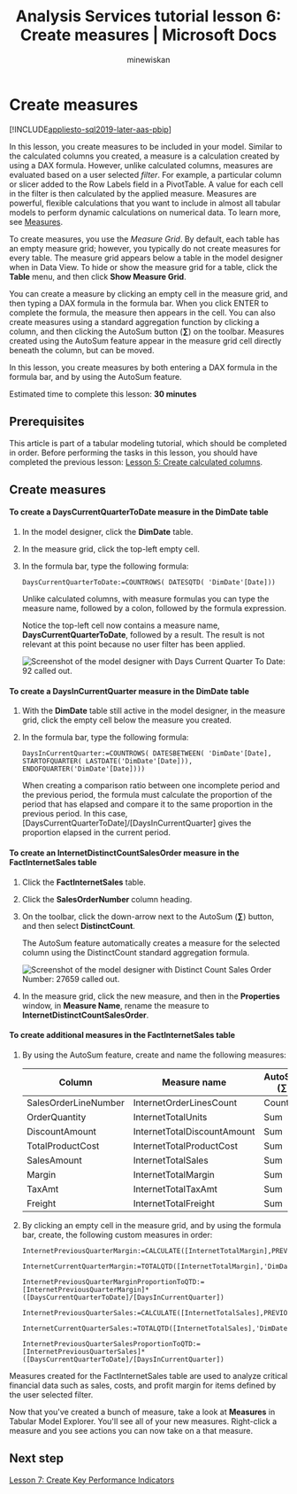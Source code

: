 ﻿---
title: "Analysis Services tutorial lesson 6: Create measures | Microsoft Docs"
description: Learn how to create measures for an Analysis Services tabular model project.
ms.date: 02/20/2020
ms.service: analysis-services
ms.custom: tabular-models
ms.topic: tutorial
ms.author: owend
ms.reviewer: owend
author: minewiskan
---
# Create measures

[!INCLUDE[appliesto-sql2019-later-aas-pbip](../includes/appliesto-sql2019-later-aas-pbip.md)]

In this lesson, you create measures to be included in your model. Similar to the calculated columns you created, a measure is a calculation created by using a DAX formula. However, unlike calculated columns, measures are evaluated based on a user selected *filter*. For example, a particular column or slicer added to the Row Labels field in a PivotTable. A value for each cell in the filter is then calculated by the applied measure. Measures are powerful, flexible calculations that you want to include in almost all tabular models to perform dynamic calculations on numerical data. To learn more, see [Measures](../tabular-models/measures-ssas-tabular.md).
  
To create measures, you use the *Measure Grid*. By default, each table has an empty measure grid; however, you typically do not create measures for every table. The measure grid appears below a table in the model designer when in Data View. To hide or show the measure grid for a table, click the **Table** menu, and then click **Show Measure Grid**.  
  
You can create a measure by clicking an empty cell in the measure grid, and then typing a DAX formula in the formula bar. When you click ENTER to complete the formula, the measure then appears in the cell. You can also create measures using a standard aggregation function by clicking a column, and then clicking the AutoSum button (**∑**) on the toolbar. Measures created using the AutoSum feature appear in the measure grid cell directly beneath the column, but can be moved.  
  
In this lesson, you create measures by both entering a DAX formula in the formula bar, and by using the AutoSum feature.  
  
Estimated time to complete this lesson: **30 minutes**  
  
## Prerequisites  

This article is part of a tabular modeling tutorial, which should be completed in order. Before performing the tasks in this lesson, you should have completed the previous lesson: [Lesson 5: Create calculated columns](../tutorial-tabular-1400/as-lesson-5-create-calculated-columns.md).  
  
## Create measures  
  
#### To create a DaysCurrentQuarterToDate measure in the DimDate table  
  
1.  In the model designer, click the **DimDate** table.  
  
2.  In the measure grid, click the top-left empty cell.  
  
3.  In the formula bar, type the following formula:  
  
    ```
    DaysCurrentQuarterToDate:=COUNTROWS( DATESQTD( 'DimDate'[Date])) 
    ```
  
    Unlike calculated columns, with measure formulas you can type the measure name, followed by a colon, followed by the formula expression.

    Notice the top-left cell now contains a measure name, **DaysCurrentQuarterToDate**, followed by a result. The result is not relevant at this point because no user filter has been applied.
    
      ![Screenshot of the model designer with Days Current Quarter To Date: 92 called out.](../tutorial-tabular-1400/media/as-lesson6-newmeasure.png) 
    
    

  
#### To create a DaysInCurrentQuarter measure in the DimDate table  
  
1.  With the **DimDate** table still active in the model designer, in the measure grid, click the empty cell below the measure you created.  
  
2.  In the formula bar, type the following formula:  
  
    ```
    DaysInCurrentQuarter:=COUNTROWS( DATESBETWEEN( 'DimDate'[Date], STARTOFQUARTER( LASTDATE('DimDate'[Date])), ENDOFQUARTER('DimDate'[Date])))
    ```
  
    When creating a comparison ratio between one incomplete period and the previous period, the formula must calculate the proportion of the period that has elapsed and compare it to the same proportion in the previous period. In this case, [DaysCurrentQuarterToDate]/[DaysInCurrentQuarter] gives the proportion elapsed in the current period.  
  
#### To create an InternetDistinctCountSalesOrder measure in the FactInternetSales table  
  
1.  Click the **FactInternetSales** table.   
  
2.  Click the **SalesOrderNumber** column heading.  
  
3.  On the toolbar, click the down-arrow next to the AutoSum (**∑**) button, and then select **DistinctCount**.  
  
    The AutoSum feature automatically creates a measure for the selected column using the DistinctCount standard aggregation formula.  
    
       ![Screenshot of the model designer with Distinct Count Sales Order Number: 27659 called out.](../tutorial-tabular-1400/media/as-lesson6-newmeasure2.png)
  
4.  In the measure grid, click the new measure, and then in the **Properties** window, in **Measure Name**, rename the measure to **InternetDistinctCountSalesOrder**. 
 
  
#### To create additional measures in the FactInternetSales table  
  
1.  By using the AutoSum feature, create and name the following measures:  

    |Column|Measure name|AutoSum (∑)|Formula|  
    |----------------|----------|-----------------|-----------|  
    |SalesOrderLineNumber|InternetOrderLinesCount|Count|=COUNTA([SalesOrderLineNumber])|  
    |OrderQuantity|InternetTotalUnits|Sum|=SUM([OrderQuantity])|  
    |DiscountAmount|InternetTotalDiscountAmount|Sum|=SUM([DiscountAmount])|  
    |TotalProductCost|InternetTotalProductCost|Sum|=SUM([TotalProductCost])|  
    |SalesAmount|InternetTotalSales|Sum|=SUM([SalesAmount])|  
    |Margin|InternetTotalMargin|Sum|=SUM([Margin])|  
    |TaxAmt|InternetTotalTaxAmt|Sum|=SUM([TaxAmt])|  
    |Freight|InternetTotalFreight|Sum|=SUM([Freight])|  
  
2.  By clicking an empty cell in the measure grid, and by using the formula bar, create,  the following custom measures in order:  
  
      ```
      InternetPreviousQuarterMargin:=CALCULATE([InternetTotalMargin],PREVIOUSQUARTER('DimDate'[Date]))
      ```
      
      ```
      InternetCurrentQuarterMargin:=TOTALQTD([InternetTotalMargin],'DimDate'[Date])
      ```
  
      ```
      InternetPreviousQuarterMarginProportionToQTD:=[InternetPreviousQuarterMargin]*([DaysCurrentQuarterToDate]/[DaysInCurrentQuarter])
      ```
  
      ```
      InternetPreviousQuarterSales:=CALCULATE([InternetTotalSales],PREVIOUSQUARTER('DimDate'[Date]))
      ```
  
      ```
      InternetCurrentQuarterSales:=TOTALQTD([InternetTotalSales],'DimDate'[Date])
      ```
      
      ```
      InternetPreviousQuarterSalesProportionToQTD:=[InternetPreviousQuarterSales]*([DaysCurrentQuarterToDate]/[DaysInCurrentQuarter])
      ```
  
Measures created for the FactInternetSales table are used to analyze critical financial data such as sales, costs, and profit margin for items defined by the user selected filter.  

Now that you've created a bunch of measure, take a look at **Measures** in Tabular Model Explorer. You'll see all of your new measures. Right-click a measure and you see actions you can now take on a that measure.
  
## Next step

[Lesson 7: Create Key Performance Indicators](../tutorial-tabular-1400/as-lesson-7-create-key-performance-indicators.md)